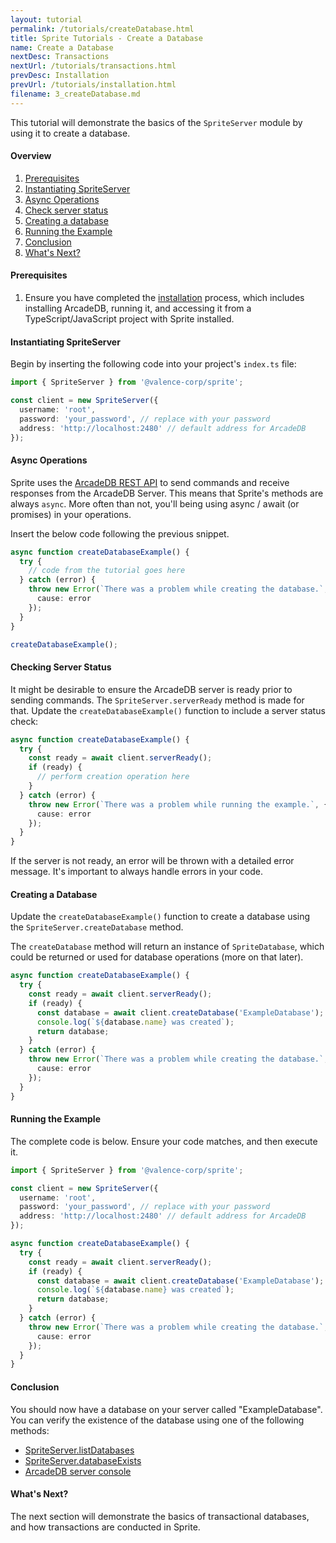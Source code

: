 ```yaml
---
layout: tutorial
permalink: /tutorials/createDatabase.html
title: Sprite Tutorials - Create a Database
name: Create a Database
nextDesc: Transactions
nextUrl: /tutorials/transactions.html
prevDesc: Installation
prevUrl: /tutorials/installation.html
filename: 3_createDatabase.md
---
```


This tutorial will demonstrate the basics of the `SpriteServer` module by using it to create a database.

#### Overview

1. [Prerequisites](#prerequisites)
2. [Instantiating SpriteServer](#instantiating-spriteserver)
3. [Async Operations](#async-operations)
4. [Check server status](#checking-server-status)
5. [Creating a database](#create-a-database)
6. [Running the Example](#running-the-example)
7. [Conclusion](#conclusion)
8. [What's Next?](#whats-next)

#### Prerequisites

1. Ensure you have completed the [installation](installation.html) process, which includes installing ArcadeDB, running it, and accessing it from a TypeScript/JavaScript project with Sprite installed.

#### Instantiating SpriteServer

Begin by inserting the following code into your project's `index.ts` file:

```ts
import { SpriteServer } from '@valence-corp/sprite';

const client = new SpriteServer({
  username: 'root',
  password: 'your_password', // replace with your password
  address: 'http://localhost:2480' // default address for ArcadeDB
});
```

#### Async Operations

Sprite uses the [ArcadeDB REST API](https://docs.arcadedb.com/#HTTP-API) to send commands and receive responses from the ArcadeDB Server. This means that Sprite's methods are always `async`. More often than not, you'll being using async / await (or promises) in your operations.

Insert the below code following the previous snippet.

```ts
async function createDatabaseExample() {
  try {
    // code from the tutorial goes here
  } catch (error) {
    throw new Error(`There was a problem while creating the database.`, {
      cause: error
    });
  }
}

createDatabaseExample();
```

#### Checking Server Status

It might be desirable to ensure the ArcadeDB server is ready prior to sending commands. The `SpriteServer.serverReady` method is made for that. Update the `createDatabaseExample()` function to include a server status check:

```ts
async function createDatabaseExample() {
  try {
    const ready = await client.serverReady();
    if (ready) {
      // perform creation operation here
    }
  } catch (error) {
    throw new Error(`There was a problem while running the example.`, {
      cause: error
    });
  }
}
```

If the server is not ready, an error will be thrown with a detailed error message. It's important to always handle errors in your code.

#### Creating a Database

Update the `createDatabaseExample()` function to create a database using the `SpriteServer.createDatabase` method.

The `createDatabase` method will return an instance of `SpriteDatabase`, which could be returned or used for database operations (more on that later).

```ts
async function createDatabaseExample() {
  try {
    const ready = await client.serverReady();
    if (ready) {
      const database = await client.createDatabase('ExampleDatabase');
      console.log(`${database.name} was created`);
      return database;
    }
  } catch (error) {
    throw new Error(`There was a problem while creating the database.`, {
      cause: error
    });
  }
}
```

#### Running the Example

The complete code is below. Ensure your code matches, and then execute it.

```ts
import { SpriteServer } from '@valence-corp/sprite';

const client = new SpriteServer({
  username: 'root',
  password: 'your_password', // replace with your password
  address: 'http://localhost:2480' // default address for ArcadeDB
});

async function createDatabaseExample() {
  try {
    const ready = await client.serverReady();
    if (ready) {
      const database = await client.createDatabase('ExampleDatabase');
      console.log(`${database.name} was created`);
      return database;
    }
  } catch (error) {
    throw new Error(`There was a problem while creating the database.`, {
      cause: error
    });
  }
}
```

#### Conclusion

You should now have a database on your server called "ExampleDatabase". You can verify the existence of the database using one of the following methods:

- [SpriteServer.listDatabases](../SpriteServer/listDatabases.html)
- [SpriteServer.databaseExists](../SpriteServer/databaseExists.html)
- [ArcadeDB server console](https://docs.arcadedb.com/#Console)

#### What's Next?

The next section will demonstrate the basics of transactional databases, and how transactions are conducted in Sprite.
